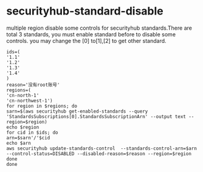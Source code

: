 # securityhub-standard-disable
multiple region disable some controls for securityhub standards.There are total 3 standards, you must enable standard before to disable some controls.
you may change the [0] to[1],[2] to get other standard.
```
ids=(
'1.1'
'1.2'
'1.3'
'1.4'
)
reason='没有root账号'
regions=( 
'cn-north-1'
'cn-northwest-1')
for region in $regions; do
sarn=$(aws securityhub get-enabled-standards --query 'StandardsSubscriptions[0].StandardsSubscriptionArn' --output text --region=$region)
echo $region
for cid in $ids; do
arn=$sarn'/'$cid
echo $arn
aws securityhub update-standards-control  --standards-control-arn=$arn --control-status=DISABLED --disabled-reason=$reason --region=$region
done
done
```
